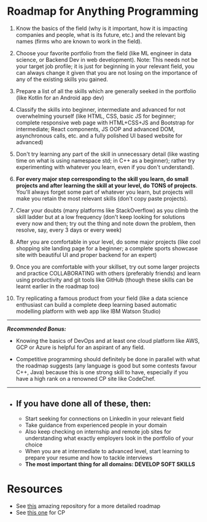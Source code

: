 # Roadmap for Anything Programming
1. Know the basics of the field (why is it important, how it is impacting companies and people, what is its future, etc.) and the relevant big names (firms who are known to work in the field).

2. Choose your favorite portfolio from the field (like ML engineer in data science, or Backend Dev in web development).
Note: This needs not be your target job profile; it is just for beginning in your relevant field, you can always change it given that you are not losing on the importance of any of the existing skills you gained.

3. Prepare a list of all the skills which are generally seeked in the portfolio (like Kotlin for an Android app dev)

4. Classify the skills into beginner, intermediate and advanced for not overwhelming yourself (like HTML, CSS, basic JS for beginner; complete responsive web page with HTML+CSS+JS and Bootstrap for intermediate; React components, JS OOP and advanced DOM, asynchronous calls, etc. and a fully polished UI based website for advanced)

5. Don't try learning any part of the skill in unnecessary detail (like wasting time on what is using namespace std; in C++ as a beginner); rather try experimenting with whatever you learn, even if you don't understand).

6. **For every major step corresponding to the skill you learn, do small projects and after learning the skill at your level, do TONS of projects**. You'll always forget some part of whatever you learn, but projects will make you retain the most relevant skills (don't copy paste projects).

7. Clear your doubts (many platforms like StackOverflow) as you climb the skill ladder but at a low frequency (don't keep looking for solutions every now and then; try out the thing and note down the problem, then resolve, say, every 3 days or every week)

8. After you are comfortable in your level, do some major projects (like cool shopping site landing page for a beginner; a complete sports showcase site with beautiful UI and proper backend for an expert)

9. Once you are comfortable with your skillset, try out some larger projects and practice COLLABORATING with others (preferably friends) and learn using productivity and git tools like GitHub (though these skills can be learnt earlier in the roadmap too)

10. Try replicating a famous product from your field (like a data science enthusiast can build a complete deep learning based automatic modelling platform with web app like IBM Watson Studio)
----
_**Recommended Bonus:**_

- Knowing the basics of DevOps and at least one cloud platform like AWS, GCP or Azure is helpful for an aspirant of any field.

- Competitive programming should definitely be done in parallel with what the roadmap suggests (any language is good but some contests favour C++, Java) because this is one strong skill to have, especially if you have a high rank on a renowned CP site like CodeChef.

----

- ## If you have done all of these, then:
  - Start seeking for connections on LinkedIn in your relevant field
  - Take guidance from experienced people in your domain
  - Also keep checking on internship and remote job sites for understanding what exactly employers look in the portfolio of your choice
  - When you are at intermediate to advanced level, start learning to prepare your resume and how to tackle interviews
  - **The most important thing for all domains: DEVELOP SOFT SKILLS**


# Resources
- See [this](https://github.com/kamranahmedse/developer-roadmap) amazing repository for a more detailed roadmap 
- See [this one](https://github.com/dhairyashah1/Get_Better_at_CP_in_2_Months) for CP
